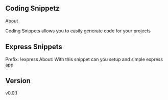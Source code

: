 ## Coding Snippetz

<p>About</p>
<p>Coding Snippets allows you to easily generate code for your projects</p>

## Express Snippets

Prefix: !express
About: With this snippet can you setup and simple express app

## Version

v0.0.1

